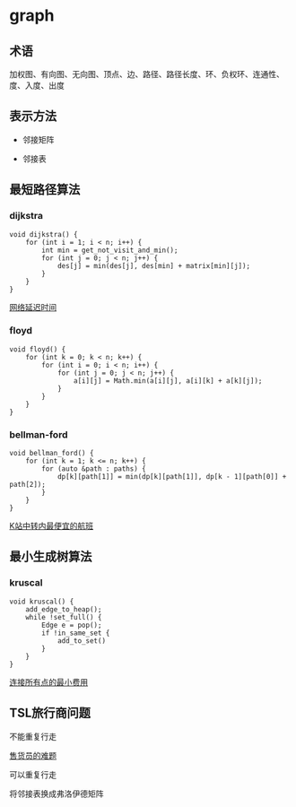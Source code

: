 # graph



## 术语

加权图、有向图、无向图、顶点、边、路径、路径长度、环、负权环、连通性、度、入度、出度



## 表示方法

+ 邻接矩阵

+ 邻接表



## 最短路径算法


### dijkstra

```
void dijkstra() {
    for (int i = 1; i < n; i++) {
        int min = get_not_visit_and_min();
        for (int j = 0; j < n; j++) {
            des[j] = min(des[j], des[min] + matrix[min][j]);
        }
    }
}
```

[网络延迟时间](./code/网络延迟时间.java)


### floyd

```
void floyd() {
    for (int k = 0; k < n; k++) {
        for (int i = 0; i < n; i++) {
            for (int j = 0; j < n; j++) {
                a[i][j] = Math.min(a[i][j], a[i][k] + a[k][j]);
            }
        }
    }
}
```


### bellman-ford

```
void bellman_ford() {
    for (int k = 1; k <= n; k++) {
        for (auto &path : paths) {
            dp[k][path[1]] = min(dp[k][path[1]], dp[k - 1][path[0]] + path[2]);
        }
    }
}
```

[K站中转内最便宜的航班](./code/K站中转内最便宜的航班.java)



## 最小生成树算法

### kruscal

```
void kruscal() {
    add_edge_to_heap();
    while !set_full() {
        Edge e = pop();
        if !in_same_set {
            add_to_set()
        }
    }
}
```

[连接所有点的最小费用](./code/连接所有点的最小费用.java)


## TSL旅行商问题

不能重复行走

[售货员的难题](./code/售货员的难题.cpp)

可以重复行走

将邻接表换成弗洛伊德矩阵



